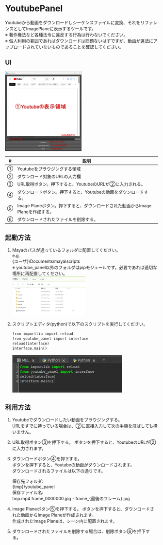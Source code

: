 # YoutubePanel
Youtubeから動画をダウンロードしシーケンスファイルに変換、それをリファレンスとしてImagePlaneに表示するツールです。  
※ 著作権法など各種法令に違反する行為は行わないでください。  
※ 個人利用の範囲であればダウンロードは問題ないはずですが、動画が違法にアップロードされていないものであることを確認してください。

## UI
<img src="image-2.png" width="50%">

|#|説明|
|---|---|
|①|Youtubeをブラウジングする領域|
|②|ダウンロード対象のURLの入力欄|
|③|URL取得ボタン。押下すると、YoutubeのURLが②に入力される。|
|④|ダウンロードボタン。押下すると、Youtubeの動画をダウンロードする。|
|⑤|Image Planeボタン。押下すると、ダウンロードされた動画からImage Planeを作成する。|
|⑥|ダウンロードされたファイルを削除する。|

## 起動方法
1. Mayaのパスが通っているフォルダに配置してください。  
    e.g.  
    {ユーザ}\Documents\maya\scripts  
    ※ youtube_panel以外のフォルダはpipモジュールです。必要であれば適切な場所に再配置してください。  
    <img src="image.png" width="50%">

1. スクリプトエディタ(python)で以下のスクリプトを実行してください。
    ```
    from importlib import reload
    from youtube_panel import interface
    reload(interface)
    interface.main()
    ```
    ![alt text](image-1.png)

## 利用方法
1. Youtubeでダウンロードしたい動画をブラウジングする。  
    URLをすでに持っている場合は、②に直接入力して次の手順を飛ばしても構いません。

1. URL取得ボタン③を押下する。
    ボタンを押下すると、YoutubeのURLが②に入力されます。

1. ダウンロードボタン④を押下する。  
    ボタンを押下すると、Youtubeの動画がダウンロードされます。  
    ダウンロードされるファイルは以下の通りです。 

    保存先フォルダ:  
    {tmp}/youtube_panel  
    保存ファイル名:  
    tmp.mp4
    frame_0000000.jpg - frame_{最後のフレーム}.jpg

1. Image Planeボタン⑤を押下する。
    ボタンを押下すると、ダウンロードされた動画からImage Planeが作成されます。  
    作成されたImage Planeは、シーン内に配置されます。

1. ダウンロードされたファイルを削除する場合は、削除ボタン⑥を押下する。
